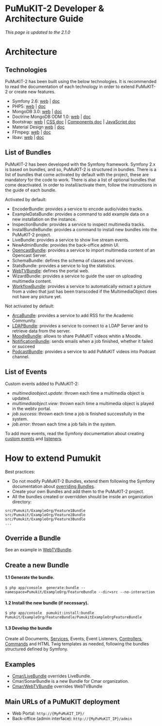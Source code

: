 ﻿PuMuKIT-2 Developer & Architecture Guide
========================================

*This page is updated to the 2.1.0*

Architecture
============

Technologies
------------

PuMuKIT-2 has been built using the below technologies. It is recommended to read the documentation of each technology in order to extend PuMuKIT-2 or create new features.

* Symfony 2.6: [web](http://symfony.com) | [doc](http://symfony.com/doc/2.6/index.html)
* PHP5: [web](http://php.net/) | [doc](http://php.net/manual/en/)
* MongoDB 3.0: [web](https://www.mongodb.org/) | [doc](https://docs.mongodb.org/v3.0/)
* Doctrine MongoDB ODM 1.0: [web](http://www.doctrine-project.org/projects/mongodb-odm.html) | [doc](http://doctrine-mongodb-odm.readthedocs.org/en/latest/)
* Bootstrap: [web](http://getbootstrap.com/) | [CSS doc](http://getbootstrap.com/css/) | [Components doc](http://getbootstrap.com/components/) | [JavaScript doc](http://getbootstrap.com/javascript/)
* Material Design [web](http://www.google.com/design/spec/material-design/introduction.html) | [doc](https://fezvrasta.github.io/bootstrap-material-design/)
* FFmpeg: [web](https://www.ffmpeg.org/) | [doc](https://www.ffmpeg.org/documentation.html)
* libav: [web](https://libav.org/) | [doc](https://libav.org/documentation/)


List of Bundles
---------------

PuMuKIT-2 has been developed with the Symfony framework. Symfony 2.x is based on bundles, and so, PuMuKIT-2 is structured in bundles. There is a list of bundles that come activated by default with the project, these are mandatory for the code to work. There is also a list of optional bundles that come deactivated. In order to install/activate them, follow the instructions in the guide of each bundle.

Activated by default:
* EncoderBundle: provides a service to encode audio/video tracks.
* ExampleDataBundle: provides a command to add example data on a new installation on the instance.
* InspectionBundle: provides a service to inspect multimedia tracks.
* InstallBundleBundle: provides a command to install new bundles into the PuMuKIT-2 project.
* LiveBundle: provides a service to show live stream events.
* NewAdminBundle: provides the back-office admin UI.
* [OpencastBundle](https://github.com/campusdomar/PuMuKIT2/blob/2.1.x/src/Pumukit/OpencastBundle/Resources/doc/ConfigurationGuide.md): provides a service to import multimedia content of an Opencast Server.
* SchemaBundle: defines the schema of classes and services.
* StatsBundle: provides a service to log the statistics.
* [WebTVBundle](https://github.com/campusdomar/PuMuKIT2/blob/2.1.x/src/Pumukit/WebTVBundle/Resources/doc/OverrideGuide.md): defines the portal web.
* WizardBundle: provides a service to guide the user on uploading multimedia content.
* [WorkflowBundle](https://github.com/campusdomar/PuMuKIT2/blob/2.1.x/src/Pumukit/WorkflowBundle/Resources/doc/ConfigurationGuide.md): provides a service to automatically extract a picture from a video that just has been transcoded if the MultimediaObject does not have any picture yet.


Not activated by default:
* [ArcaBundle](https://github.com/campusdomar/PuMuKIT2/blob/2.1.x/src/Pumukit/ArcaBundle/Resources/doc/InstallationGuide.md): provides a service to add RSS for the Academic Community.
* [LDAPBundle](https://github.com/campusdomar/PuMuKIT2/blob/2.1.x/src/Pumukit/LDAPBundle/Resources/doc/AdminGuide.md): provides a service to connect to a LDAP Server and to retrieve data from the server.
* [MoodleBundle](https://github.com/campusdomar/PuMuKIT2/blob/2.1.x/src/Pumukit/MoodleBundle/Resources/doc/InstallationGuide.md): allows to share PuMuKIT videos whitin a Moodle.
* [NotificationBundle](https://github.com/campusdomar/PuMuKIT2/blob/2.1.x/src/Pumukit/NotificationBundle/Resources/doc/AdminGuide.md): sends emails when a job finished, whether it failed or succeed
* [PodcastBundle](https://github.com/campusdomar/PuMuKIT2/blob/2.1.x/src/Pumukit/PodcastBundle/Resources/doc/InstallationGuide.md): provides a service to add PuMuKIT videos into Podcast channel.


List of Events
--------------

Custom events added to PuMuKIT-2:
* *multimediaobject.update*: thrown each time a multimedia object is updated.
* *multimediaobject.view*: thrown each time a multimedia object is played in the webtv portal.
* *job.success*: thrown each time a job is finished successfully in the system.
* *job.error*: thrown each time a job fails in the system.

To add more events, read the Symfony documentation about creating [custom events](http://symfony.com/doc/current/components/event_dispatcher/introduction.html#creating-and-dispatching-an-event) and [listeners](http://symfony.com/doc/current/cookbook/event_dispatcher/event_listener.html).


How to extend Pumukit
=====================

Best practices:
* Do not modify PuMuKIT-2 Bundles, extend them following the Symfony documentation about [overriding Bundles](http://symfony.com/doc/current/cookbook/bundles/inheritance.html).
* Create your own Bundles and add them to the PuMuKIT-2 project.
* All the bundles created or overridden should be inside an organization directory:

```
src/Pumukit/ExampleOrg/Feature1Bundle
src/Pumukit/ExampleOrg/Feature2Bundle
src/Pumukit/ExampleOrg/Feature3Bundle
...
```


Override a Bundle
-----------------

See an example in [WebTVBundle](https://github.com/campusdomar/PuMuKIT2/blob/2.1.x/src/Pumukit/WebTVBundle/Resources/doc/OverrideGuide.md).


Create a new Bundle
----------------------

#### 1.1 Generate the bundle.

`
$ php app/console  generate:bundle --namespace=Pumukit/ExampleOrg/FeatureBundle --dir=src --no-interaction
`

#### 1.2 Install the new bundle (if necessary).
`
$ php app/console  pumukit:install:bundle Pumukit/ExampleOrg/FeatureBundle/PumukitExampleOrgFeatureBundle
`

#### 1.3 Develop the bundle

Create all Documents, [Services](http://symfony.com/doc/current/book/service_container.html), Events, Event Listeners, [Controllers](http://symfony.com/doc/current/book/controller.html), [Commands](http://symfony.com/doc/current/bundles/SensioGeneratorBundle/commands/generate_command.html) and HTML Twig templates as needed, following the bundles structured defined by Symfony.

Examples
--------

* [Cmar/LiveBundle](https://github.com/campusdomar/PuMuKIT2/blob/2.1.x/src/Pumukit/Cmar/LiveBundle/Resources/doc/AdminGuide.md) overrides LiveBundle.
* Cmar/SonarBundle is a new Bundle for Cmar organization.
* [Cmar/WebTVBundle](https://github.com/campusdomar/PuMuKIT2/blob/2.1.x/src/Pumukit/Cmar/WebTVBundle/Resources/doc/AdminGuide.md) overrides WebTVBundle



Main URLs of a PuMuKIT deployment
---------------------------------
* Web Portal: `http://{MyPuMuKIT_IP}/`
* Back-office (admin interface): `http://{MyPuMuKIT_IP}/admin`
